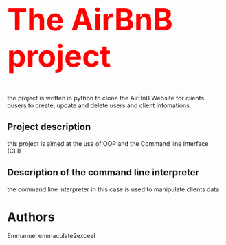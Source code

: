 <h1 style="font-size: 5em; color: red">The AirBnB project</h1> 

the project is written in python to clone the AirBnB Website
for clients ousers to create, update and delete
users and client infomations.

<h2>Project description</h2>

this project is aimed at the use of OOP
and the Command line interface (CLI)

<h2>Description of the command line interpreter</h2>

the command line interpreter in this case
is used to manipulate clients data

<h1> Authors </h1>

Emmanuel <a>emmaculate2exceel</a>